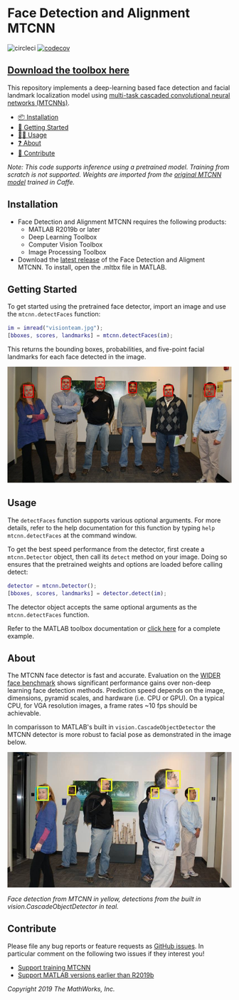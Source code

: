 # Face Detection and Alignment MTCNN

![circleci](https://circleci.com/gh/matlab-deep-learning/mtcnn-face-detection.svg?style=svg)
[![codecov](https://codecov.io/gh/matlab-deep-learning/mtcnn-face-detection/branch/master/graph/badge.svg)](https://codecov.io/gh/matlab-deep-learning/mtcnn-face-detection)

## [__Download the toolbox here__](https://github.com/matlab-deep-learning/mtcnn-face-detection/releases/latest/download/MTCNN-Face-Detection.mltbx)

This repository implements a deep-learning based face detection and facial landmark localization model using [multi-task cascaded convolutional neural networks (MTCNNs)](https://kpzhang93.github.io/MTCNN_face_detection_alignment/). 

- [📦 Installation](#installation)
- [🏁 Getting Started](#getting-started)
- [🔎😄 Usage](#usage)
- [❓ About](#about)
- [💬 Contribute](#contribute)

_Note: This code supports inference using a pretrained model. Training from scratch is not supported. Weights are imported from the [original MTCNN model](https://kpzhang93.github.io/MTCNN_face_detection_alignment/) trained in Caffe._

## Installation

- Face Detection and Alignment MTCNN requires the following products:
  - MATLAB R2019b or later
  - Deep Learning Toolbox
  - Computer Vision Toolbox
  - Image Processing Toolbox
- Download the [latest release](https://github.com/matlab-deep-learning/mtcnn-face-detection/releases/) of the Face Detection and Aligment MTCNN. To install, open the .mltbx file in MATLAB.

## Getting Started

To get started using the pretrained face detector, import an image and use the `mtcnn.detectFaces` function:

```matlab
im = imread("visionteam.jpg");
[bboxes, scores, landmarks] = mtcnn.detectFaces(im);
```

This returns the bounding boxes, probabilities, and five-point facial landmarks for each face detected in the image.

![](doc/output1.jpg)

## Usage

The `detectFaces` function supports various optional arguments. For more details, refer to the help documentation for this function by typing `help mtcnn.detectFaces` at the command window.

To get the best speed performance from the detector, first create a `mtcnn.Detector` object, then call its `detect` method on your image. Doing so ensures that the pretrained weights and options are loaded before calling detect:

```matlab
detector = mtcnn.Detector();
[bboxes, scores, landmarks] = detector.detect(im);
```

The detector object accepts the same optional arguments as the `mtcnn.detectFaces` function.

Refer to the MATLAB toolbox documentation or [click here](docs/getting_started.md) for a complete example.

## About

The MTCNN face detector is fast and accurate. Evaluation on the [WIDER face benchmark](http://mmlab.ie.cuhk.edu.hk/projects/WIDERFace/WiderFace_Results.html) shows significant performance gains over non-deep learning face detection methods. Prediction speed depends on the image, dimensions, pyramid scales, and hardware (i.e. CPU or GPU). On a typical CPU, for VGA resolution images, a frame rates ~10 fps should be achievable.

In comparisson to MATLAB's built in `vision.CascadeObjectDetector` the MTCNN detector is more robust to facial pose as demonstrated in the image below.

![](doc/output2.jpg)

_Face detection from MTCNN in yellow, detections from the built in vision.CascadeObjectDetector in teal._


## Contribute

Please file any bug reports or feature requests as [GitHub issues](https://github.com/matlab-deep-learning/mtcnn-face-detection/issues). In particular comment on the following two issues if they interest you!

- [Support training MTCNN](https://github.com/matlab-deep-learning/mtcnn-face-detection/issues/1)
- [Support MATLAB versions earlier than R2019b](https://github.com/matlab-deep-learning/mtcnn-face-detection/issues/2)


_Copyright 2019 The MathWorks, Inc._
